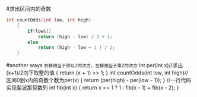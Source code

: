 #求出区间内的奇数
```cpp
int countOdds(int low, int high)
    {
        if(low&1)
            return (high - low) / 2 + 1;
        else
            return (high - low + 1 ) / 2;
    }
```
#another ways
`右移相当于除以2的次方，左移相当于乘2的次方`
int per(int x)//求出(x+1)/2向下取整的值
{
    return (x + 1) >> 1;
}
int countOdds(int low, int high)//区间0到x内的奇数个数为per(x)
    {
        return (per(high) - per(low - 1));
    }
//一行代码实现斐波那契数列
int fib(int x)
{
    return x <= 1 ? 1 : fib(x - 1) + fib(x - 2);
}
